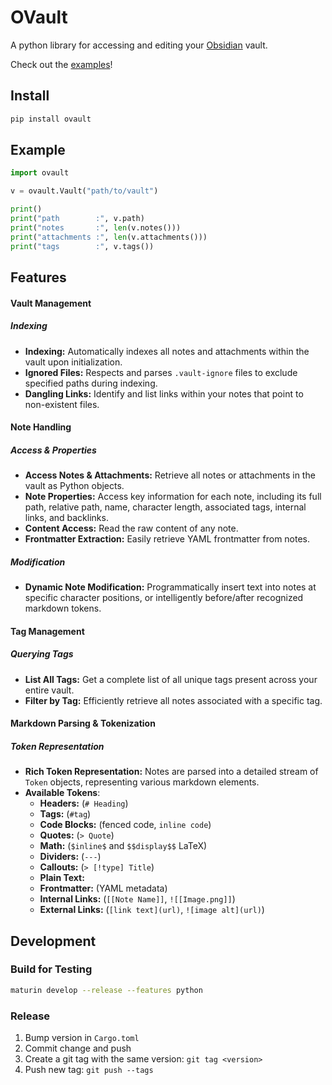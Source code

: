 # OVault
A python library for accessing and editing your [Obsidian](https://obsidian.md) vault.

Check out the [examples](https://github.com/BalderHolst/ovault/tree/main/examples)!

## Install
```bash
pip install ovault
```

## Example
```python
import ovault

v = ovault.Vault("path/to/vault")

print()
print("path        :", v.path)
print("notes       :", len(v.notes()))
print("attachments :", len(v.attachments()))
print("tags        :", v.tags())
```

## Features

#### Vault Management

##### Indexing
* **Indexing:** Automatically indexes all notes and attachments within the vault upon initialization.
* **Ignored Files:** Respects and parses `.vault-ignore` files to exclude specified paths during indexing.
* **Dangling Links:** Identify and list links within your notes that point to non-existent files.

#### Note Handling

##### Access & Properties
* **Access Notes & Attachments:** Retrieve all notes or attachments in the vault as Python objects.
* **Note Properties:** Access key information for each note, including its full path, relative path, name, character length, associated tags, internal links, and backlinks.
* **Content Access:** Read the raw content of any note.
* **Frontmatter Extraction:** Easily retrieve YAML frontmatter from notes.
##### Modification
* **Dynamic Note Modification:** Programmatically insert text into notes at specific character positions, or intelligently before/after recognized markdown tokens.

#### Tag Management
##### Querying Tags
* **List All Tags:** Get a complete list of all unique tags present across your entire vault.
* **Filter by Tag:** Efficiently retrieve all notes associated with a specific tag.

#### Markdown Parsing & Tokenization
##### Token Representation
* **Rich Token Representation:** Notes are parsed into a detailed stream of `Token` objects, representing various markdown elements.
* **Available Tokens**:
    * **Headers:** (`# Heading`)
    * **Tags:** (`#tag`)
    * **Code Blocks:** (fenced code, `inline code`)
    * **Quotes:** (`> Quote`)
    * **Math:** (`$inline$` and `$$display$$` LaTeX)
    * **Dividers:** (`---`)
    * **Callouts:** (`> [!type] Title`)
    * **Plain Text:**
    * **Frontmatter:** (YAML metadata)
    * **Internal Links:** (`[[Note Name]]`, `![[Image.png]]`)
    * **External Links:** (`[link text](url)`, `![image alt](url)`)


## Development

### Build for Testing
```bash
maturin develop --release --features python
```

### Release
1. Bump version in `Cargo.toml`
2. Commit change and push
3. Create a git tag with the same version: `git tag <version>`
4. Push new tag: `git push --tags`
